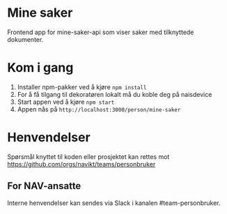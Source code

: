# Mine saker

Frontend app for mine-saker-api som viser saker med tilknyttede dokumenter.

# Kom i gang

1. Installer npm-pakker ved å kjøre `npm install`
1. For å få tilgang til dekoratøren lokalt må du koble deg på naisdevice
1. Start appen ved å kjøre `npm start`
1. Appen nås på `http://localhost:3000/person/mine-saker`

# Henvendelser

Spørsmål knyttet til koden eller prosjektet kan rettes mot https://github.com/orgs/navikt/teams/personbruker

## For NAV-ansatte

Interne henvendelser kan sendes via Slack i kanalen #team-personbruker.

